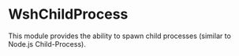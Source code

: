 # WshChildProcess
This module provides the ability to spawn child processes (similar to Node.js Child-Process).
